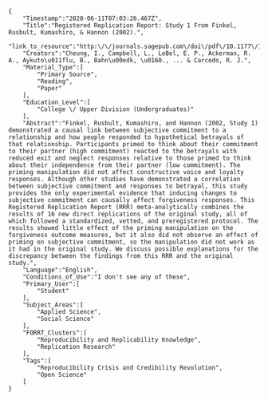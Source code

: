 
    {
        "Timestamp":"2020-06-11T07:03:26.467Z",
        "Title":"Registered Replication Report: Study 1 From Finkel, Rusbult, Kumashiro, & Hannon (2002).",
        "link_to_resource":"http:\/\/journals.sagepub.com\/doi\/pdf\/10.1177\/1745691616664694",
        "Creators":"Cheung, I., Campbell, L., LeBel, E. P., Ackerman, R. A., Aykuto\u011flu, B., Bahn\u00edk, \u0160., ... & Carcedo, R. J.",
        "Material_Type":[
            "Primary Source",
            "Reading",
            "Paper"
        ],
        "Education_Level":[
            "College \/ Upper Division (Undergraduates)"
        ],
        "Abstract":"Finkel, Rusbult, Kumashiro, and Hannon (2002, Study 1) demonstrated a causal link between subjective commitment to a relationship and how people responded to hypothetical betrayals of that relationship. Participants primed to think about their commitment to their partner (high commitment) reacted to the betrayals with reduced exit and neglect responses relative to those primed to think about their independence from their partner (low commitment). The priming manipulation did not affect constructive voice and loyalty responses. Although other studies have demonstrated a correlation between subjective commitment and responses to betrayal, this study provides the only experimental evidence that inducing changes to subjective commitment can causally affect forgiveness responses. This Registered Replication Report (RRR) meta-analytically combines the results of 16 new direct replications of the original study, all of which followed a standardized, vetted, and preregistered protocol. The results showed little effect of the priming manipulation on the forgiveness outcome measures, but it also did not observe an effect of priming on subjective commitment, so the manipulation did not work as it had in the original study. We discuss possible explanations for the discrepancy between the findings from this RRR and the original study.",
        "Language":"English",
        "Conditions_of_Use":"I don't see any of these",
        "Primary_User":[
            "Student"
        ],
        "Subject_Areas":[
            "Applied Science",
            "Social Science"
        ],
        "FORRT_Clusters":[
            "Reproducibility and Replicability Knowledge",
            "Replication Research"
        ],
        "Tags":[
            "Reproducibility Crisis and Credibility Revolution",
            "Open Science"
        ]
    }
